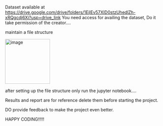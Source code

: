 Dataset available at 
https://drive.google.com/drive/folders/1EjlEv57XID0stzUhedlZh-xRQgcdj6Xi?usp=drive_link
You need access for availing the dataset, 
Do it take permission of the creator....

maintain a file structure 

<img width="146" alt="image" src="https://github.com/user-attachments/assets/c1f14e98-9b41-419e-9f6f-a04346c37e3d" />

after setting up the file structure only run the jupyter notebook....


            
Results and report are for reference delete them before starting the project.


DO provide feedback to make the project even better.

HAPPY CODING!!!!!
